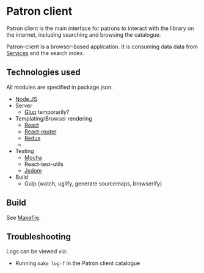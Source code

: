 # Patron client

Patron client is the main interface for patrons to interact with the library on the internet, including searching and browsing the catalogue.

Patron-client is a browser-based application. It is consuming data data from [Services](../services/README.md) and the search index.

## Technologies used

All modules are specified in package.json.

* [Node.JS](https://nodejs.org/)
* Server
  * [Glup](http://gulpjs.com/) temporarily?
* Templating/Browser rendering
  * [React](http://facebook.github.io/react/)
  * [React-router](https://github.com/rackt/react-routerq)
  * [Redux](https://github.com/rackt/redux)
  *
* Testing
  * [Mocha](https://mochajs.org/)
  * React-test-utils
  * [Jsdom](https://github.com/tmpvar/jsdom)
* Build
  * Gulp (watch, uglify, generate sourcemaps, browserify)

## Build

See [Makefile](Makefile).

## Troubleshooting

Logs can be viewed via:
* Running `make log-f` in the Patron client catalogue
